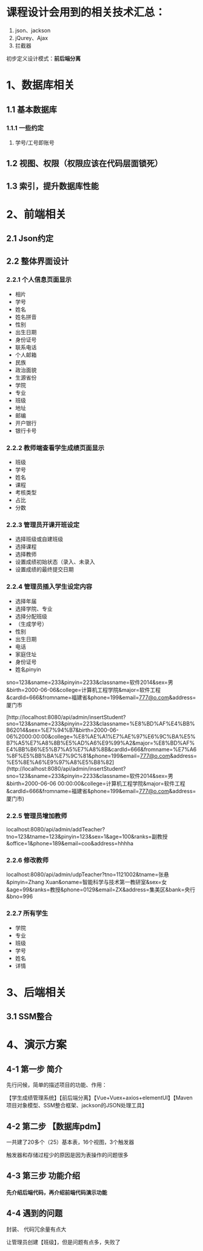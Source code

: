 # 课程设计会用到的相关技术汇总：

1. json、jackson
2. jQurey、Ajax
3. 拦截器



初步定义设计模式：**前后端分离**





# 1、数据库相关

## 1.1  基本数据库

### 1.1.1 一些约定

1. 学号/工号即账号

## 1.2  视图、权限（权限应该在代码层面锁死）

## 1.3  索引，提升数据库性能

# 2、前端相关

## 2.1   Json约定

## 2.2   整体界面设计

### 2.2.1 个人信息页面显示

- 相片
- 学号
- 姓名
- 姓名拼音
- 性别
- 出生日期
- 身份证号
- 联系电话
- 个人邮箱
- 民族
- 政治面貌
- 生源省份
- 学院
- 专业
- 班级
- 地址
- 邮编
- 开户银行
- 银行卡号

### 2.2.2 教师端查看学生成绩页面显示

- 班级
- 学号
- 姓名
- 课程
- 考核类型
- 占比
- 分数

### 2.2.3 管理员开课开班设定

- 选择班级或自建班级
- 选择课程
- 选择教师
- 设置成绩初始状态（录入、未录入
- 设置成绩的最终提交日期

### 2.2.4 管理员插入学生设定内容

- 选择年届
- 选择学院、专业
- 选择分配班级
- （生成学号）
- 性别
- 出生日期
- 电话
- 家庭住址
- 身份证号
- 姓名pinyin

sno=123&sname=233&pinyin=2233&classname=软件2014&sex=男&birth=2000-06-06&college=计算机工程学院&major=软件工程&cardId=666&fromname=福建省&phone=199&email=777@o.com&address=厦门市

[http://localhost:8080/api/admin/insertStudent?sno=123&sname=233&pinyin=2233&classname=%E8%BD%AF%E4%BB%B62014&sex=%E7%94%B7&birth=2000-06-06%2000:00:00&college=%E8%AE%A1%E7%AE%97%E6%9C%BA%E5%B7%A5%E7%A8%8B%E5%AD%A6%E9%99%A2&major=%E8%BD%AF%E4%BB%B6%E5%B7%A5%E7%A8%8B&cardId=666&fromname=%E7%A6%8F%E5%BB%BA%E7%9C%81&phone=199&email=777@o.com&address=%E5%8E%A6%E9%97%A8%E5%B8%82](http://localhost:8080/api/admin/insertStudent?sno=123&sname=233&pinyin=2233&classname=软件2014&sex=男&birth=2000-06-06 00:00:00&college=计算机工程学院&major=软件工程&cardId=666&fromname=福建省&phone=199&email=777@o.com&address=厦门市)

### 2.2.5 管理员增加教师

localhost:8080/api/admin/addTeacher?tno=123&tname=123&pinyin=123&sex=1&age=100&ranks=副教授&office=1&phone=189&email=coo&address=hhhha

### 2.2.6 修改教师

localhost:8080/api/admin/udpTeacher?tno=1121002&tname=张悬&pinyin=Zhang Xuan&oname=智能科学与技术第一教研室&sex=女&age=99&ranks=教授&phone=0129&email=ZX&address=集美区&bank=央行&bno=996

### 2.2.7 所有学生

- 学院
- 专业
- 班级
- 学号
- 姓名
- 详情





# 3、后端相关

## 3.1  SSM整合







# 4、演示方案

## 4-1  第一步 简介

先行问候，简单的描述项目的功能、作用：

【学生成绩管理系统】【前后端分离】【Vue+Vuex+axios+elementUI】【Maven项目对象模型、SSM整合框架、jackson的JSON处理工具】



## 4-2  第二步 【数据库pdm】

一共建了20多个（25）基本表，16个视图，3个触发器

触发器和存储过程少的原因是因为表操作的问题很多



## 4-3  第三步  功能介绍

#### 先介绍后端代码，再介绍前端代码演示功能



## 4-4  遇到的问题

封装、 代码冗余量有点大

让管理员创建【班级】，但是问题有点多，失败了

